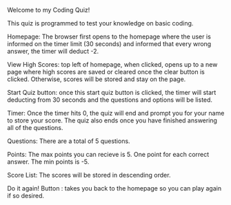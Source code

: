 Welcome to my Coding Quiz!

This quiz is programmed to test your knowledge on basic coding.

Homepage: The browser first opens to the homepage where the user is informed on the timer limit (30 seconds) and informed that every wrong answer, the timer will deduct -2.

View High Scores: top left of homepage, when clicked, opens up to a new page where high scores are saved or cleared once the clear button is clicked. Otherwise, scores will be stored and stay on the page.

Start Quiz button: once this start quiz button is clicked, the timer will start deducting from 30 seconds and the questions and options will be listed.

Timer: Once the timer hits 0, the quiz will end and prompt you for your name to store your score. The quiz also ends once you have finished answering all of the questions.

Questions: There are a total of 5 questions.

Points: The max points you can recieve is 5. One point for each correct answer. The min points is -5.

Score List: The scores will be stored in descending order.

Do it again! Button : takes you back to the homepage so you can play again if so desired.